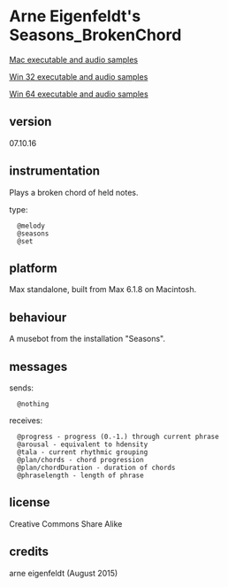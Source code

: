 # Arne Eigenfeldt's Seasons_BrokenChord #

[Mac executable and audio samples](https://www.sfu.ca/musebots/Musebot_Test_Suite/Musebots/Melody_generators/ae_Seasons_BrokenChord.zip)

[Win 32 executable and audio samples](https://www.sfu.ca/musebots/Musebot_Test_Suite/Musebots_Win32/Melody_generators/ae_Seasons_BrokenChord_w32.zip)

[Win 64 executable and audio samples](https://www.sfu.ca/musebots/Musebot_Test_Suite/Musebots_Win64/Melody_generators/ae_Seasons_BrokenChord_w64.zip)

## version ##

07.10.16

## instrumentation ##

Plays a broken chord of held notes.

type:

      @melody
      @seasons
      @set

## platform ##

Max standalone, built from Max 6.1.8 on Macintosh.

## behaviour ##

A musebot from the installation "Seasons".

## messages ##

sends:

      @nothing

receives:

      @progress - progress (0.-1.) through current phrase
      @arousal - equivalent to hdensity
      @tala - current rhythmic grouping
      @plan/chords - chord progression
      @plan/chordDuration - duration of chords
      @phraselength - length of phrase

## license ##

Creative Commons Share Alike

## credits ##

arne eigenfeldt (August 2015)
